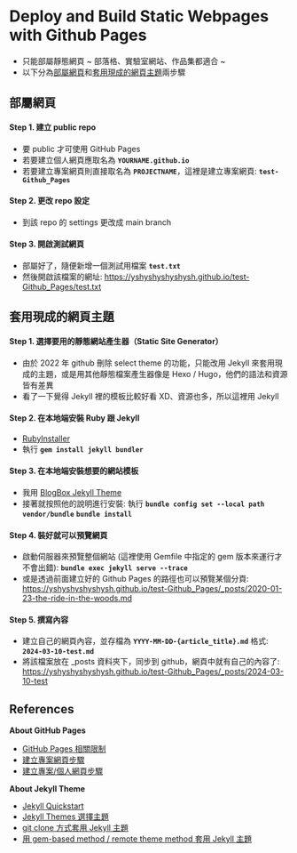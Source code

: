 # Deploy and Build Static Webpages with Github Pages

-   只能部屬靜態網頁 ~ 部落格、實驗室網站、作品集都適合 ~<br>
-   以下分為[部屬網頁](#部屬網頁)和[套用現成的網頁主題](#套用現成的網頁主題)兩步驟

## 部屬網頁 <be>

#### Step 1. 建立 public repo
-   要 public 才可使用 GitHub Pages
-   若要建立個人網頁應取名為 **`YOURNAME.github.io`**
-   若要建立專案網頁則直接取名為 **`PROJECTNAME`**，這裡是建立專案網頁: **`test-Github_Pages`**

#### Step 2. 更改 repo 設定
-   到該 repo 的 settings 更改成 main branch

#### Step 3. 開啟測試網頁
-   部屬好了，隨便新增一個測試用檔案 **`test.txt`**
-   然後開啟該檔案的網址: https://yshyshyshyshysh.github.io/test-Github_Pages/test.txt


## 套用現成的網頁主題 <be>

#### Step 1. 選擇要用的靜態網站產生器（Static Site Generator）
-   由於 2022 年 github 刪除 select theme 的功能，只能改用 Jekyll 來套用現成的主題，或是用其他靜態檔案產生器像是 Hexo / Hugo，他們的語法和資源皆有差異
-   看了一下覺得 Jekyll 裡的模板比較好看 XD、資源也多，所以這裡用 Jekyll

#### Step 2. 在本地端安裝 Ruby 跟 Jekyll
-   [RubyInstaller](https://rubyinstaller.org/)
-   執行 **`gem install jekyll bundler`**

#### Step 3. 在本地端安裝想要的網站模板
-   我用 [BlogBox Jekyll Theme](https://jamstackthemes.dev/theme/blogbox-jekyll-theme/)
-   接著就按照他的說明進行安裝: 執行 **`bundle config set --local path vendor/bundle`** **`bundle install`**

#### Step 4. 裝好就可以預覽網頁
-   啟動伺服器來預覽整個網站 (這裡使用 Gemfile 中指定的 gem 版本來運行才不會出錯): **`bundle exec jekyll serve --trace`**
-   或是透過前面建立好的 Github Pages 的路徑也可以預覽某個分頁: https://yshyshyshyshysh.github.io/test-Github_Pages/_posts/2020-01-23-the-ride-in-the-woods.md

#### Step 5. 撰寫內容
-   建立自己的網頁內容，並存檔為 **`YYYY-MM-DD-{article_title}.md`** 格式: **`2024-03-10-test.md`**
-   將該檔案放在 _posts 資料夾下，同步到 github，網頁中就有自己的內容了: https://yshyshyshyshysh.github.io/test-Github_Pages/_posts/2024-03-10-test


## References <br>

**About GitHub Pages**
-   [GitHub Pages 相關限制](https://docs.github.com/en/pages/getting-started-with-github-pages/about-github-pages#usage-limits)
-   [建立專案網頁步驟](https://www.youtube.com/watch?v=uegeSwdfWjQ)
-   [建立專案/個人網頁步驟](https://medium.com/%E9%80%B2%E6%93%8A%E7%9A%84-git-git-git/%E5%BE%9E%E9%9B%B6%E9%96%8B%E5%A7%8B-%E7%94%A8github-pages-%E4%B8%8A%E5%82%B3%E9%9D%9C%E6%85%8B%E7%B6%B2%E7%AB%99-fa2ae83e6276)

**About Jekyll Theme**
-   [Jekyll Quickstart](https://jekyllrb.com/docs/)
-   [Jekyll Themes 選擇主題](https://jekyllrb.com/docs/themes/)
-   [git clone 方式套用 Jekyll 主題](https://hackmd.io/@CynthiaChuang/Setting-Up-a-GitHub-Pages-Site-with-Jekyll)
-   [用 gem-based method / remote theme method 套用 Jekyll 主題](https://ktinglee.github.io/install-github-pages-blog-3/)

